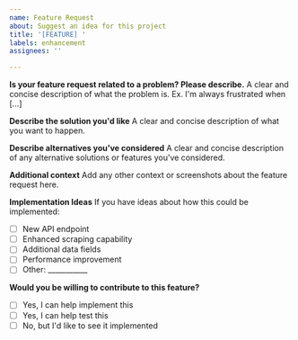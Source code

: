 ```yaml
---
name: Feature Request
about: Suggest an idea for this project
title: '[FEATURE] '
labels: enhancement
assignees: ''

---
```


**Is your feature request related to a problem? Please describe.**
A clear and concise description of what the problem is. Ex. I'm always frustrated when [...]

**Describe the solution you'd like**
A clear and concise description of what you want to happen.

**Describe alternatives you've considered**
A clear and concise description of any alternative solutions or features you've considered.

**Additional context**
Add any other context or screenshots about the feature request here.

**Implementation Ideas**
If you have ideas about how this could be implemented:
- [ ] New API endpoint
- [ ] Enhanced scraping capability  
- [ ] Additional data fields
- [ ] Performance improvement
- [ ] Other: ___________

**Would you be willing to contribute to this feature?**
- [ ] Yes, I can help implement this
- [ ] Yes, I can help test this
- [ ] No, but I'd like to see it implemented
